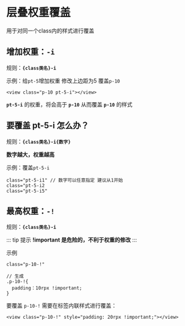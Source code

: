 # 层叠权重覆盖

用于对同一个class内的样式进行覆盖

## 增加权重：`-i`
规则：**`{class类名}-i`**


示例：给`pt-5`增加权重 修改上边距为5 覆盖`p-10`
```vue
<view class="p-10 pt-5-i"></view>
```
**`pt-5-i`** 的权重，将会高于 **`p-10`** 从而覆盖 **`p-10`** 的样式

## 要覆盖 pt-5-i 怎么办？
规则：**`{class类名}-i{数字}`**

**数字越大，权重越高**


示例：覆盖`pt-5-i`
```
class="pt-5-i1" // 数字可以任意指定 建议从1开始
class="pt-5-i2
class="pt-5-i5"
```



## 最高权重：`-!`
规则：**`{class类名}-i`**

::: tip 提示
**!important 是危险的，不利于权重的修改**
:::

示例
```
class="p-10-!"

// 生成
.p-10-!{
  padding：10rpx !important;
}
```

要覆盖 `p-10-!`  需要在标签内联样式进行覆盖：
```vue
<view class="p-10-!" style="padding: 20rpx !important;"></view>
```
